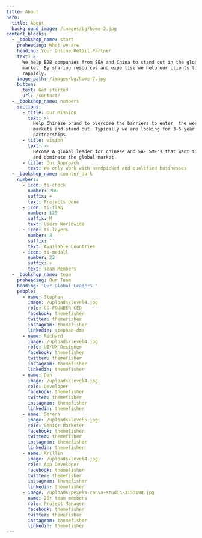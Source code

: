 ```yaml
---
title: About
hero:
  title: About
  background_image: /images/bg/home-2.jpg
content_blocks:
  - _bookshop_name: start
    preheading: What we are
    heading: Your Online Retail Partner
    text: >-
      We help B2B companies from SEA and China to stand out in the global
      market. By sharing resources and expertise we help our clients to scale
      rappidly.
    image_path: /images/bg/home-7.jpg
    button:
      text: Get started
      url: /contact/
  - _bookshop_name: numbers
    sections:
      - title: Our Mission
        text: >-
          Help Chinese brand to overcome the barriers to enter  the western
          markets and stand out. Typically we are looking for 3-5 year long
          partnerships.
      - title: Vision
        text: >-
          Become A global leader for chinese and SAE SME's that want to enter
          and dominate the global market.
      - title: Our Approach
        text: We only work with handpicked and qualified businesses
  - _bookshop_name: counter_dark
    numbers:
      - icon: ti-check
        number: 200
        suffix: +
        text: Projects Done
      - icon: ti-flag
        number: 125
        suffix: M
        text: Users Worldwide
      - icon: ti-layers
        number: 8
        suffix: ''
        text: Available Countries
      - icon: ti-medall
        number: 23
        suffix: +
        text: Team Members
  - _bookshop_name: team
    preheading: Our Team
    heading: 'Our Global Leaders '
    people:
      - name: Stephan
        image: /uploads/level4.jpg
        role: CO-FOUNDER CEO
        facebook: themefisher
        twitter: themefisher
        instagram: themefisher
        linkedin: stephan-dma
      - name: Richard
        image: /uploads/level4.jpg
        role: UI/UX Designer
        facebook: themefisher
        twitter: themefisher
        instagram: themefisher
        linkedin: themefisher
      - name: Dan
        image: /uploads/level4.jpg
        role: Developer
        facebook: themefisher
        twitter: themefisher
        instagram: themefisher
        linkedin: themefisher
      - name: Serena
        image: /uploads/level5.jpg
        role: Senior Marketer
        facebook: themefisher
        twitter: themefisher
        instagram: themefisher
        linkedin: themefisher
      - name: Krillin
        image: /uploads/level4.jpg
        role: App Developer
        facebook: themefisher
        twitter: themefisher
        instagram: themefisher
        linkedin: themefisher
      - image: /uploads/pexels-canva-studio-3153198.jpg
        name: 20+ team members
        role: Project Manager
        facebook: themefisher
        twitter: themefisher
        instagram: themefisher
        linkedin: themefisher
---
```

